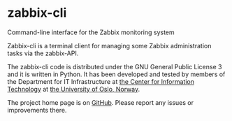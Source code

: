 zabbix-cli
==========

Command-line interface for the Zabbix monitoring system

Zabbix-cli is a terminal client for managing some Zabbix
administration tasks via the zabbix-API.

The zabbix-cli code is distributed under the GNU General Public
License 3 and it is written in Python. It has been developed and
tested by members of the Department for IT Infrastructure at [the
Center for Information Technology](https://www.usit.uio.no) at
[the University of Oslo, Norway](https://www.uio.no/).

The project home page is on [GitHub](https://github.com/usit-gd/zabbix-cli).
Please report any issues or improvements there.
